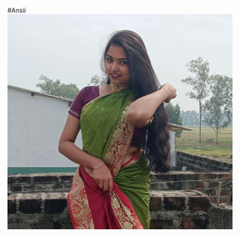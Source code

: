#Ansii
![image alt](https://github.com/Abhinav790341/Ansii/blob/main/WhatsApp%20Image%202024-09-12%20at%2021.12.49_30045e57.jpg?raw=true)

